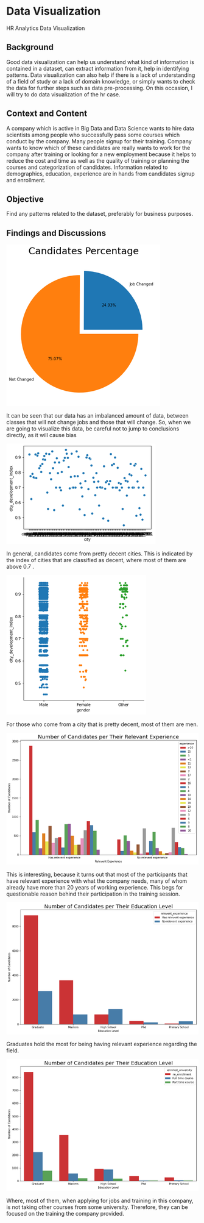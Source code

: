 # __Data Visualization__

HR Analytics Data Visualization

## __Background__

Good data visualization can help us understand what kind of information is contained in a dataset, can extract information from it, help in identifying patterns. Data visualization can also help if there is a lack of understanding of a field of study or a lack of domain knowledge, or simply wants to check the data for further steps such as data pre-processing. On this occasion, I will try to do data visualization of the hr case. 

## __Context and Content__

A company which is active in Big Data and Data Science wants to hire data scientists among people who successfully pass some courses which conduct by the company. Many people signup for their training. Company wants to know which of these candidates are really wants to work for the company after training or looking for a new employment because it helps to reduce the cost and time as well as the quality of training or planning the courses and categorization of candidates. Information related to demographics, education, experience are in hands from candidates signup and enrollment.

## __Objective__

Find any patterns related to the dataset, preferably for business purposes.

## __Findings and Discussions__

<img src='/Visualizations/candidate percentage.png'>

It can be seen that our data has an imbalanced amount of data, between classes that will not change jobs and those that will change. So, when we are going to visualize this data, be careful not to jump to conclusions directly, as it will cause bias

<img src='/Visualizations/city vs cdi.png'>

In general, candidates come from pretty decent cities. This is indicated by the index of cities that are classified as decent, where most of them are above 0.7 .

<img src='/Visualizations/gender vs cdi.png'>

For those who come from a city that is pretty decent, most of them are men. 

<img src='/Visualizations/relevant experience vs experience.png'>

This is interesting, because it turns out that most of the participants that have relevant experience with what the company needs, many of whom already have more than 20 years of working experience. This begs for questionable reason behind their participation in the training session. 

<img src='/Visualizations/edu level vs relevant exp.png'>

Graduates hold the most for being having relevant experience regarding the field. 

<img src='/Visualizations/enrollment courses vs ed level.png'>

Where, most of them, when applying for jobs and training in this company, is not taking other courses from some university. Therefore, they can be focused on the training the company provided.
